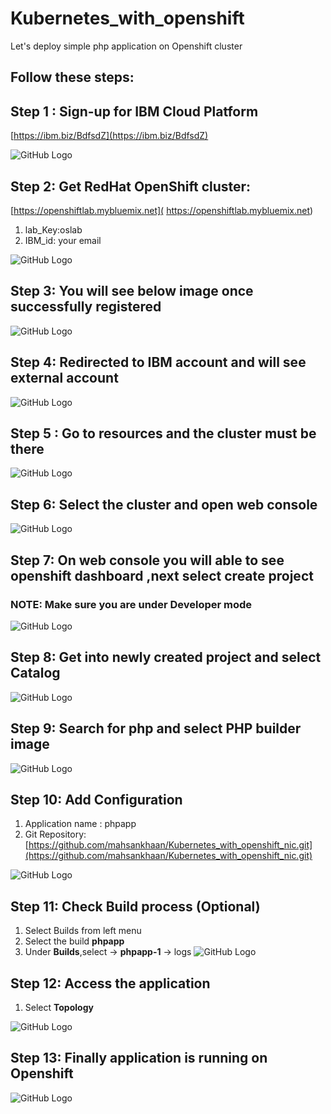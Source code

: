 # Kubernetes_with_openshift
Let's deploy simple php application on Openshift cluster

## Follow these steps:

## Step 1 : Sign-up for IBM Cloud Platform 

[https://ibm.biz/BdfsdZ](https://ibm.biz/BdfsdZ)

![GitHub Logo](images/s1.png)



## Step 2: Get RedHat OpenShift cluster:
[https://openshiftlab.mybluemix.net]( https://openshiftlab.mybluemix.net)
1. lab_Key:oslab
2. IBM_id: your email 

![GitHub Logo](images/s2.png)



## Step 3: You will see below image once successfully registered

![GitHub Logo](images/s4.png)


## Step 4: Redirected to IBM account and will see external account

![GitHub Logo](images/s5.jpeg)

## Step 5 : Go to resources and the cluster must be there
![GitHub Logo](images/s60.png)

## Step 6: Select the cluster and open web console
![GitHub Logo](images/s7.png)


## Step 7: On web console you will able to see openshift dashboard ,next select create project

### NOTE: Make sure you are under Developer mode

![GitHub Logo](images/s80.png)



## Step 8: Get into newly created project and select Catalog
![GitHub Logo](images/s90.png)


## Step 9: Search for php and select PHP builder image

![GitHub Logo](images/s100.png)


## Step 10: Add Configuration
1. Application name : phpapp
2. Git Repository: [https://github.com/mahsankhaan/Kubernetes_with_openshift_nic.git](https://github.com/mahsankhaan/Kubernetes_with_openshift_nic.git) 

![GitHub Logo](images/s200.png)



## Step 11: Check Build process (Optional)
1. Select Builds from left menu
1. Select the build __phpapp__
1. Under __Builds__,select -> __phpapp-1__  -> logs
![GitHub Logo](images/s110.png)


## Step 12: Access the application
1. Select __Topology__

![GitHub Logo](images/s120.png)


## Step 13: Finally application is running on Openshift
![GitHub Logo](images/s13.png)
